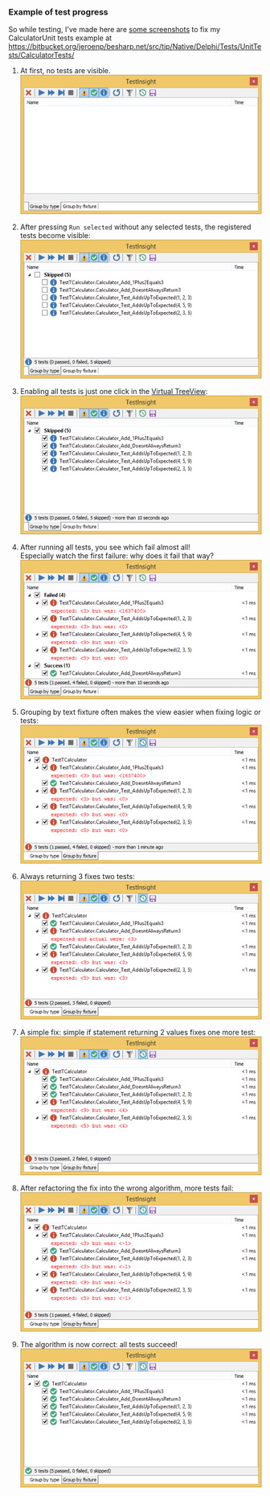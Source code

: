 ### Example of test progress

So while testing, I've made here are [some screenshots](TestInsight-Session-Example.md) to fix my CalculatorUnit tests example at https://bitbucket.org/jeroenp/besharp.net/src/tip/Native/Delphi/Tests/UnitTests/CalculatorTests/

1. At first, no tests are visible.  
  ![1. TestInsight never ran](TestInsight-00-never-ran.png)

2. After pressing `Run selected` without any selected tests, the registered tests become visible:  
  ![2. TestInsight after first](TestInsight-01-after-first-run.png)

3. Enabling all tests is just one click in the [Virtual TreeView](https://github.com/virtual-treeview/virtual-treeview):  
  ![TestInsight-02-enable-all.png](TestInsight-02-enable-all.png)

4. After running all tests, you see which fail almost all!  
   Especially watch the first failure: why does it fail that way?  
  ![TestInsight-03-run-all.png](TestInsight-03-run-all.png)

5. Grouping by text fixture often makes the view easier when fixing logic or tests:  
  ![TestInsight-04-run-all-by-fixture.png](TestInsight-04-run-all-by-fixture.png)

6. Always returning 3 fixes two tests:  
  ![TestInsight-05-first-fix.png](TestInsight-05-first-fix.png)

7. A simple fix: simple if statement returning 2 values fixes one more test:  
  ![TestInsight-06-second-so-called-fix.png](TestInsight-06-second-so-called-fix.png)

8. After refactoring the fix into the wrong algorithm, more tests fail:  
  ![8. TestInsight after implementing the  wrong algorithm](TestInsight-07-wrong-algorithm.png)

9. The algorithm is now correct: all tests succeed!  
  ![9. TestInsight choosing the correct algorithm.png](TestInsight-08-correct-algorithm.png)
